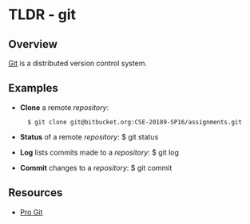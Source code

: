 TLDR - git
==========

Overview
--------

[Git] is a distributed version control system.

Examples
--------

- **Clone** a remote *repository*:

        $ git clone git@bitbucket.org:CSE-20189-SP16/assignments.git

- **Status** of a remote *repository*: 
	$ git status 

- **Log** lists commits made to a *repository*: 
	$ git log

- **Commit** changes to a *repository*: 
	$ git commit



Resources
---------

- [Pro Git](https://git-scm.com/book/en/v2)

[git]: https://git-scm.com/
